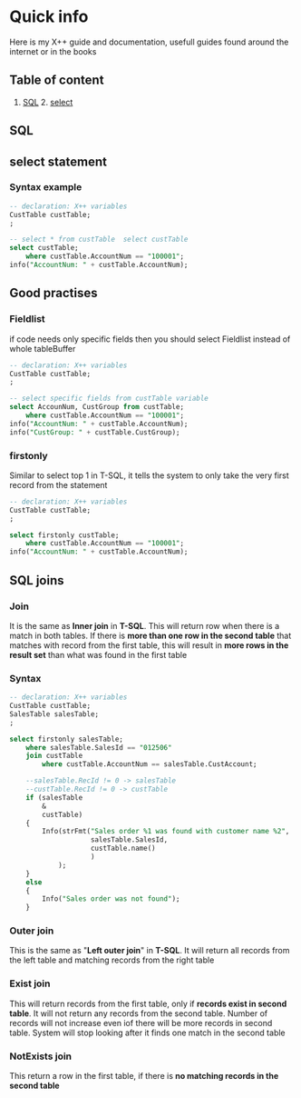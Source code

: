 # Quick info

Here is my X++ guide and documentation, usefull guides  found around the internet or in the books

## Table of content
1. [SQL](#SQL)
    2. [select](#Select)

## **SQL** <a name="SQL"></a>

## **select statement** <a name="Select"></a>

### **Syntax example**

```SQL
-- declaration: X++ variables
CustTable custTable;
;

-- select * from custTable  select custTable
select custTable;
    where custTable.AccountNum == "100001";
info("AccountNum: " + custTable.AccountNum);
```

## **Good practises**

### Fieldlist

if code needs only specific fields then you should select Fieldlist instead of whole tableBuffer

```SQL
-- declaration: X++ variables
CustTable custTable;
;

-- select specific fields from custTable variable
select AccounNum, CustGroup from custTable;
    where custTable.AccountNum == "100001";
info("AccountNum: " + custTable.AccountNum);
info("CustGroup: " + custTable.CustGroup);
```

### firstonly

Similar to select top 1 in T-SQL, it tells the system to only take the very first record from the statement

```SQL
-- declaration: X++ variables
CustTable custTable;
;

select firstonly custTable;
    where custTable.AccountNum == "100001";
info("AccountNum: " + custTable.AccountNum);
```

## **SQL joins** <a name="Join"></a>

### Join

It is the same as **Inner join** in **T-SQL**. This will return row when there is a match in both tables.
If there is **more than one row in the second table** that matches with record from the first table, this will result in **more rows in the result set** than what was found in the first table

### **Syntax**

```SQL
-- declaration: X++ variables
CustTable custTable;
SalesTable salesTable;
;

select firstonly salesTable;
    where salesTable.SalesId == "012506"
    join custTable
        where custTable.AccountNum == salesTable.CustAccount;

    --salesTable.RecId != 0 -> salesTable
    --custTable.RecId != 0 -> custTable
    if (salesTable
        & 
        custTable) 
    {
        Info(strFmt("Sales order %1 was found with customer name %2",
                    salesTable.SalesId,
                    custTable.name()
                    )
            );
    } 
    else 
    {
        Info("Sales order was not found");
    }
```

### Outer join

This is the same as "**Left outer join**" in **T-SQL**. It will return all records from the left table and matching records from the right table

### Exist join

This will return records from the first table, only if **records exist in second table**. It will not return any records from the second table. Number of records will not increase even iof there will be more records in second table. System will stop looking after it finds one match in the second table

### NotExists join

This return a row in the first table, if there is **no matching records in the second table**

